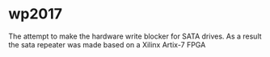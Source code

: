 # wp2017

The attempt to make the hardware write blocker for SATA drives.
As a result the sata repeater was made based on a Xilinx Artix-7 FPGA
